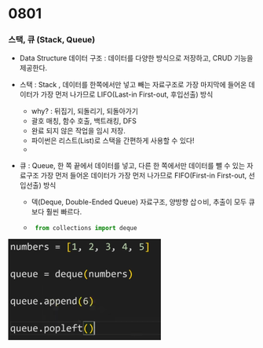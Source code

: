 # 0801

### 스택, 큐 (Stack, Queue)

- Data Structure  데이터 구조 : 
  데이터를 다양한 방식으로 저장하고, CRUD 기능을 제공한다.
- 스택 : Stack , 데이터를 한쪽에서만 넣고 빼는 자료구조로 가장 마지막에 들어온 데이터가 가장 먼저 나가므로 LIFO(Last-in First-out, 후입선출) 방식
  - why? : 뒤집기, 되돌리기, 되돌아가기
  - 괄호 매칭, 함수 호출, 백트래킹, DFS
  - 완료 되지 않은 작업을 임시 저장.
  - 파이썬은 리스트(List)로 스택을 간편하게 사용할 수 있다!
  - 

- 큐 : Queue, 한 쪽 끝에서 데이터를 넣고, 다른 한 쪽에서만 데이터를 뺄 수 있는 자료구조 가장 먼저 들어온 데이터가 가장 먼저 나가므로 FIFO(First-in First-out, 선입선출) 방식

  - 덱(Deque, Double-Ended Queue) 자료구조, 양방향 삽ㅇ비, 추출이 모두 큐보다 훨씬 빠르다.

  - ```python
     from collections import deque
    ```

![image-20220801114717652](0801.assets/image-20220801114717652.png)